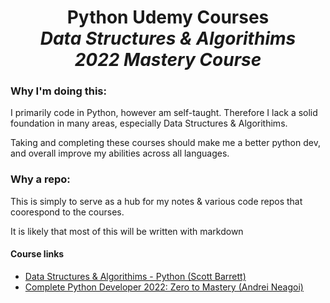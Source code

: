 <H1 align ="center"> Python Udemy Courses<br>
  <i>Data Structures & Algorithims<br>2022 Mastery Course</i></h1>

<div> 
  <h3>Why I'm doing this:</h3>
  <p>I primarily code in Python, however am self-taught. Therefore I lack a solid foundation in many areas, especially Data Structures & Algorithims.</p>
  <p>Taking and completing these courses should make me a better python dev, and overall improve my abilities across all languages.</p>
  
  <h3>Why a repo:</h3>
  <p>This is simply to serve as a hub for my notes & various code repos that coorespond to the courses.</p>
  <p>It is likely that most of this will be written with markdown</p>
  

  <h4>Course links </h4>
  <ul>
    <li>
      <a href="https://www.udemy.com/course/data-structures-algorithms-python/">Data Structures & Algorithims - Python (Scott Barrett)</a>
    </li>
    <li>
      <a href="https://www.udemy.com/course/complete-python-developer-zero-to-mastery/">Complete Python Developer 2022: Zero to Mastery (Andrei Neagoi)</a>
    </li>
  
  </ul>
  
</div>
